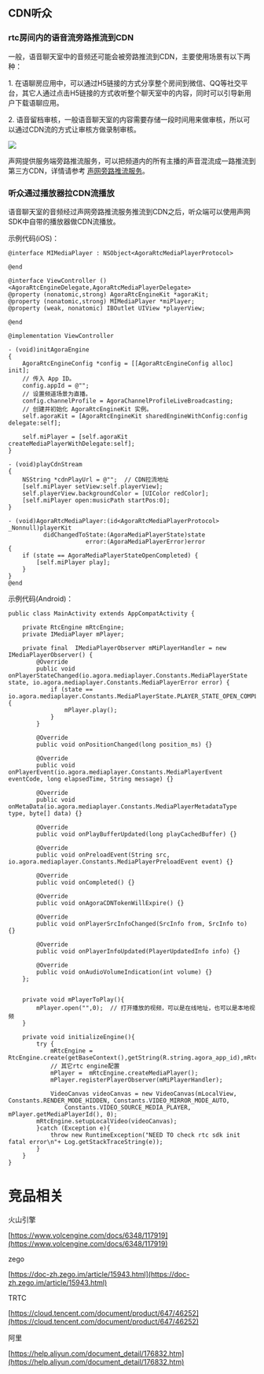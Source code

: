 ## CDN听众 

### rtc房间内的语音流旁路推流到CDN

一般，语音聊天室中的音频还可能会被旁路推流到CDN，主要使用场景有以下两种：

1. 在语聊房应用中，可以通过H5链接的方式分享整个房间到微信、QQ等社交平台，其它人通过点击H5链接的方式收听整个聊天室中的内容，同时可以引导新用户下载语聊应用。

2. 语音留档审核，一般语音聊天室的内容需要存储一段时间用来做审核，所以可以通过CDN流的方式让审核方做录制审核。

![](https://docimg5.docs.qq.com/image/AgAACiNGFGPHrQbz9fFBZ418uV0dvsQN.png?w=1056&h=352)

声网提供服务端旁路推流服务，可以把频道内的所有主播的声音混流成一路推流到第三方CDN，详情请参考 [声网旁路推流服务](https://docs-preprod.agora.io/cn/media-push/streaming_product?platform=All%20Platforms)。

### 听众通过播放器拉CDN流播放 

语音聊天室的音频经过声网旁路推流服务推流到CDN之后，听众端可以使用声网SDK中自带的播放器做CDN流播放。 

示例代码(iOS)：

```
@interface MIMediaPlayer : NSObject<AgoraRtcMediaPlayerProtocol>

@end

@interface ViewController ()<AgoraRtcEngineDelegate,AgoraRtcMediaPlayerDelegate>
@property (nonatomic,strong) AgoraRtcEngineKit *agoraKit;
@property (nonatomic,strong) MIMediaPlayer *miPlayer;
@property (weak, nonatomic) IBOutlet UIView *playerView;

@end

@implementation ViewController

- (void)initAgoraEngine
{
    AgoraRtcEngineConfig *config = [[AgoraRtcEngineConfig alloc] init];
    // 传入 App ID。
    config.appId = @"";
    // 设置频道场景为直播。
    config.channelProfile = AgoraChannelProfileLiveBroadcasting;
    // 创建并初始化 AgoraRtcEngineKit 实例。
    self.agoraKit = [AgoraRtcEngineKit sharedEngineWithConfig:config delegate:self];

    self.miPlayer = [self.agoraKit createMediaPlayerWithDelegate:self];
}

- (void)playCdnStream
{
    NSString *cdnPlayUrl = @"";  // CDN拉流地址
    [self.miPlayer setView:self.playerView];
    self.playerView.backgroundColor = [UIColor redColor];
    [self.miPlayer open:musicPath startPos:0];
}

- (void)AgoraRtcMediaPlayer:(id<AgoraRtcMediaPlayerProtocol> _Nonnull)playerKit
          didChangedToState:(AgoraMediaPlayerState)state
                      error:(AgoraMediaPlayerError)error
{
    if (state == AgoraMediaPlayerStateOpenCompleted) {
        [self.miPlayer play];
    }
}
@end
```

示例代码(Android)：

```
public class MainActivity extends AppCompatActivity {

    private RtcEngine mRtcEngine;
    private IMediaPlayer mPlayer;

	private final  IMediaPlayerObserver mMiPlayerHandler = new IMediaPlayerObserver() {
        @Override
        public void onPlayerStateChanged(io.agora.mediaplayer.Constants.MediaPlayerState state, io.agora.mediaplayer.Constants.MediaPlayerError error) {
            if (state == io.agora.mediaplayer.Constants.MediaPlayerState.PLAYER_STATE_OPEN_COMPLETED){
                mPlayer.play();
            }
        }

        @Override
        public void onPositionChanged(long position_ms) {}

        @Override
        public void onPlayerEvent(io.agora.mediaplayer.Constants.MediaPlayerEvent eventCode, long elapsedTime, String message) {}

        @Override
        public void onMetaData(io.agora.mediaplayer.Constants.MediaPlayerMetadataType type, byte[] data) {}

        @Override
        public void onPlayBufferUpdated(long playCachedBuffer) {}

        @Override
        public void onPreloadEvent(String src, io.agora.mediaplayer.Constants.MediaPlayerPreloadEvent event) {}

        @Override
        public void onCompleted() {}

        @Override
        public void onAgoraCDNTokenWillExpire() {}

        @Override
        public void onPlayerSrcInfoChanged(SrcInfo from, SrcInfo to) {}

        @Override
        public void onPlayerInfoUpdated(PlayerUpdatedInfo info) {}

        @Override
        public void onAudioVolumeIndication(int volume) {}
    };


    private void mPlayerToPlay(){
        mPlayer.open("",0);  // 打开播放的视频，可以是在线地址，也可以是本地视频
    }

    private void initializeEngine(){
        try {
            mRtcEngine = RtcEngine.create(getBaseContext(),getString(R.string.agora_app_id),mRtcEventHandler);
            // 其它rtc engine配置
            mPlayer =  mRtcEngine.createMediaPlayer();
            mPlayer.registerPlayerObserver(mMiPlayerHandler);

            VideoCanvas videoCanvas = new VideoCanvas(mLocalView, Constants.RENDER_MODE_HIDDEN, Constants.VIDEO_MIRROR_MODE_AUTO,
                Constants.VIDEO_SOURCE_MEDIA_PLAYER,  mPlayer.getMediaPlayerId(), 0);
        mRtcEngine.setupLocalVideo(videoCanvas);
        }catch (Exception e){
            throw new RuntimeException("NEED TO check rtc sdk init fatal error\n"+ Log.getStackTraceString(e));
        }
    }
}

```

# 竞品相关

火山引擎

[https://www.volcengine.com/docs/6348/117919](https://www.volcengine.com/docs/6348/117919)

zego

[https://doc-zh.zego.im/article/15943.html](https://doc-zh.zego.im/article/15943.html)

TRTC

[https://cloud.tencent.com/document/product/647/46252](https://cloud.tencent.com/document/product/647/46252)

阿里

[https://help.aliyun.com/document_detail/176832.htm](https://help.aliyun.com/document_detail/176832.htm)